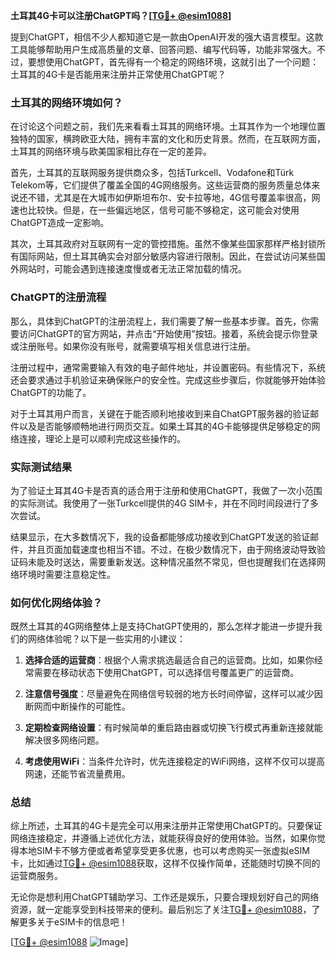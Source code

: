 **土耳其4G卡可以注册ChatGPT吗？[[TG💪+ @esim1088](https://t.me/s/esim1088)]**

提到ChatGPT，相信不少人都知道它是一款由OpenAI开发的强大语言模型。这款工具能够帮助用户生成高质量的文章、回答问题、编写代码等，功能非常强大。不过，要想使用ChatGPT，首先得有一个稳定的网络环境，这就引出了一个问题：土耳其的4G卡是否能用来注册并正常使用ChatGPT呢？

### 土耳其的网络环境如何？

在讨论这个问题之前，我们先来看看土耳其的网络环境。土耳其作为一个地理位置独特的国家，横跨欧亚大陆，拥有丰富的文化和历史背景。然而，在互联网方面，土耳其的网络环境与欧美国家相比存在一定的差异。

首先，土耳其的互联网服务提供商众多，包括Turkcell、Vodafone和Türk Telekom等，它们提供了覆盖全国的4G网络服务。这些运营商的服务质量总体来说还不错，尤其是在大城市如伊斯坦布尔、安卡拉等地，4G信号覆盖率很高，网速也比较快。但是，在一些偏远地区，信号可能不够稳定，这可能会对使用ChatGPT造成一定影响。

其次，土耳其政府对互联网有一定的管控措施。虽然不像某些国家那样严格封锁所有国际网站，但土耳其确实会对部分敏感内容进行限制。因此，在尝试访问某些国外网站时，可能会遇到连接速度慢或者无法正常加载的情况。

### ChatGPT的注册流程

那么，具体到ChatGPT的注册流程上，我们需要了解一些基本步骤。首先，你需要访问ChatGPT的官方网站，并点击“开始使用”按钮。接着，系统会提示你登录或注册账号。如果你没有账号，就需要填写相关信息进行注册。

注册过程中，通常需要输入有效的电子邮件地址，并设置密码。有些情况下，系统还会要求通过手机验证来确保账户的安全性。完成这些步骤后，你就能够开始体验ChatGPT的功能了。

对于土耳其用户而言，关键在于能否顺利地接收到来自ChatGPT服务器的验证邮件以及是否能够顺畅地进行网页交互。如果土耳其的4G卡能够提供足够稳定的网络连接，理论上是可以顺利完成这些操作的。

### 实际测试结果

为了验证土耳其4G卡是否真的适合用于注册和使用ChatGPT，我做了一次小范围的实际测试。我使用了一张Turkcell提供的4G SIM卡，并在不同时间段进行了多次尝试。

结果显示，在大多数情况下，我的设备都能够成功接收到ChatGPT发送的验证邮件，并且页面加载速度也相当不错。不过，在极少数情况下，由于网络波动导致验证码未能及时送达，需要重新发送。这种情况虽然不常见，但也提醒我们在选择网络环境时需要注意稳定性。

### 如何优化网络体验？

既然土耳其的4G网络整体上是支持ChatGPT使用的，那么怎样才能进一步提升我们的网络体验呢？以下是一些实用的小建议：

1. **选择合适的运营商**：根据个人需求挑选最适合自己的运营商。比如，如果你经常需要在移动状态下使用ChatGPT，可以选择信号覆盖更广的运营商。
   
2. **注意信号强度**：尽量避免在网络信号较弱的地方长时间停留，这样可以减少因断网而中断操作的可能性。

3. **定期检查网络设置**：有时候简单的重启路由器或切换飞行模式再重新连接就能解决很多网络问题。

4. **考虑使用WiFi**：当条件允许时，优先连接稳定的WiFi网络，这样不仅可以提高网速，还能节省流量费用。

### 总结

综上所述，土耳其的4G卡是完全可以用来注册并正常使用ChatGPT的。只要保证网络连接稳定，并遵循上述优化方法，就能获得良好的使用体验。当然，如果你觉得本地SIM卡不够方便或者希望享受更多优惠，也可以考虑购买一张虚拟eSIM卡，比如通过[TG💪+ @esim1088](https://t.me/s/esim1088)获取，这样不仅操作简单，还能随时切换不同的运营商服务。

无论你是想利用ChatGPT辅助学习、工作还是娱乐，只要合理规划好自己的网络资源，就一定能享受到科技带来的便利。最后别忘了关注[TG💪+ @esim1088](https://t.me/s/esim1088)，了解更多关于eSIM卡的信息吧！

[[TG💪+ @esim1088](https://t.me/s/esim1088) ![Image](https://i.postimg.cc/4NQfJmqS/Snipaste-2025-05-13-00-14-12.png)]